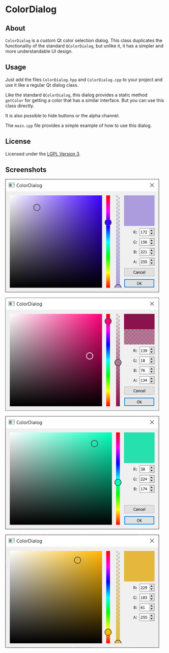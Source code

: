 # ColorDialog

## About

`ColorDialog` is a custom Qt color selection dialog. This class duplicates the functionality of the standard `QColorDialog`, but unlike it, it has a simpler and more understandable UI design.

## Usage

Just add the files `ColorDialog.hpp` and `ColorDialog.cpp` to your project and use it like a regular Qt dialog class.

Like the standard `QColorDialog`, this dialog provides a static method `getColor` for getting a color that has a similar interface. But you can use this class directly.

It is also possible to hide buttons or the alpha channel.

The `main.cpp` file provides a simple example of how to use this dialog.

## License

Licensed under the [LGPL Version 3](https://github.com/OlegShabalov/qt-color-dialog/blob/master/LICENSE).

## Screenshots

![Screenshot1: default](https://github.com/OlegShabalov/qt-color-dialog/blob/master/Screenshots/Screenshot1.png "Screenshot1: default")

![Screenshot2: semi-transparent color](https://github.com/OlegShabalov/qt-color-dialog/blob/master/Screenshots/Screenshot2.png "Screenshot2: semi-transparent color")

![Screenshot3: no alpha channel](https://github.com/OlegShabalov/qt-color-dialog/blob/master/Screenshots/Screenshot3.png "Screenshot3: no alpha channel")

![Screenshot4: no buttons](https://github.com/OlegShabalov/qt-color-dialog/blob/master/Screenshots/Screenshot4.png "Screenshot4: no buttons")